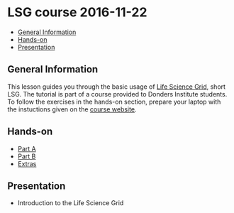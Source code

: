 # LSG course 2016-11-22

* [General Information](#general) <br>
* [Hands-on](#hands-on) <br>
* [Presentation](#presentation)

## <a name="general"></a>General Information 

This lesson guides you through the basic usage of [Life Science Grid](http://doc.grid.surfsara.nl/en/latest/Pages/General/life_science_grid.html), short LSG. The tutorial is part of a course provided to Donders Institute students. To follow the exercises in the hands-on section, prepare your laptop with the instuctions given on the [course website](https://mkuzak.github.io/radboud-21-11-2016/).

## <a name="hands-on"></a> Hands-on

  * [Part A](https://github.com/sara-nl/lsg-course/blob/master/partA.md)
  * [Part B](https://github.com/sara-nl/lsg-course/blob/master/partB.md)
  * [Extras](https://github.com/sara-nl/lsg-course/blob/master/extras.md)

## <a name="presentation"></a> Presentation

* Introduction to the Life Science Grid
